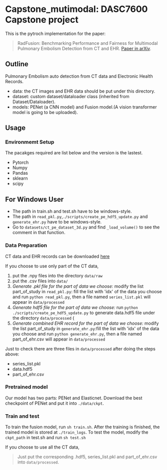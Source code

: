 # Capstone_mutimodal: DASC7600 Capstone project

This is the pytroch implementation for the paper:
>RadFusion: Benchmarking Performance and Fairness for Multimodal Pulmonary Embolism Detection from CT and EHR. [Paper in arXiv](https://arxiv.org/abs/2111.11665).

## Outline

Pulmonary Embolism auto detection from CT data and Electronic Health Records.  
* data: the CT images and EHR data should be put under this directory.
* dataset: custom dataset/dataloader class (inherited from Dataset/Dataloader).
* models: PENet (a CNN model) and Fusion model.(A vision transformer model is going to be uploaded).




## Usage

### Environmemt Setup

The pacakges required are list below and the version is the lastest.
* Pytorch
* Numpy
* Pandas
* sklearn
* scipy


## For Windows User

* The path in train.sh and test.sh have to be windows-style. 
* The path in `read_pkl.py`,`./scripts/create_pe_hdf5_update.py` and  `generate_ehr.py` have to be windows-style.
* Go to `datasets/ct_pe_dataset_3d.py` and find `_load_volume()` to see the comment in that function.

### Data Preparation

CT data and EHR records can be downloaded [here](https://stanfordaimi.azurewebsites.net/datasets/3a7548a4-8f65-4ab7-85fa-3d68c9efc1bd.)   


If you choose to use only part of the CT data,      


1. put the .npy files into the directory `data/raw`
2. put the .csv files into `data/`
3. *Generate .pkl file for the part of data we choose:*    modify the list part_of_study in `read_pkl.py`: fill the list with 'idx' of the data you choose and run `python read_pkl.py`, then a file named `series_list.pkl` will appear in `data/processed`
4. *Generate hdf5 file for the part of data we choose:*    run `python ./scripts/create_pe_hdf5_update.py` to generate data.hdf5 file under the directory `data/processed` (
5. *Generate combined EHR record for the part of data we choose:*    modify the list part_of_study in `generate_ehr.py`:fill the list with 'idx' of the data you choose and run `python generate_ehr.py`, then a file named part_of_ehr.csv will appear in `data/processed`

Just to check there are three files in `data/processed` after doing the steps above:
* series_list.pkl
* data.hdf5 
* part_of_ehr.csv 



### Pretrained model

Our model has two parts: PENet and Elasticnet. Download the best checkpoint of PENet and put it into `./data/ckpt`. 

### Train and test

To train the fusion model, run `sh train.sh`. After the training is finished, the trained model is stored at `./train_logs`. 
To test the model, modify the `ckpt_path` in test.sh and run `sh test.sh`




If you choose to use all the CT data, 

> Just put the corresponding .hdf5, series_list.pkl and part_of_ehr.csv into `data/processed`.




